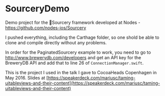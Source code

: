 # SourceryDemo
Demo project for the 🔮Sourcery framework developed at Nodes - https://github.com/nodes-ios/Sourcery

I pushed everything, including the Carthage folder, so one shold be able to clone and compile directly without any problems. 

In order for the PaginatedSourcery example to work, you need to go to http://www.brewerydb.com/developers and get an API key for the BreweryDB API and add that to line 26 of `ConnectionManager.swift`.

This is the project I used in the talk I gave to CocoaHeads Copenhagen in May 2016. Slides at [https://speakerdeck.com/mariusc/taming-uitableviews-and-their-content](https://speakerdeck.com/mariusc/taming-uitableviews-and-their-content)